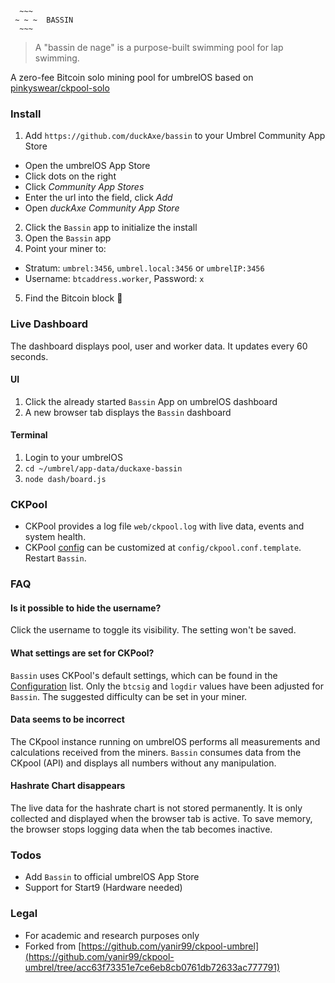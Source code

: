 ```
  ~~~
 ~ ~ ~  BASSIN
  ~~~
```

> A "bassin de nage" is a purpose-built swimming pool for lap swimming.

A zero-fee Bitcoin solo mining pool for umbrelOS based on [pinkyswear/ckpool-solo](https://hub.docker.com/r/pinkyswear/ckpool-solo)

### Install

1. Add `https://github.com/duckAxe/bassin` to your Umbrel Community App Store
  * Open the umbrelOS App Store
  * Click dots on the right
  * Click *Community App Stores*
  * Enter the url into the field, click *Add*
  * Open *duckAxe Community App Store*
2. Click the `Bassin` app to initialize the install
3. Open the `Bassin` app
4. Point your miner to:
  * Stratum: `umbrel:3456`, `umbrel.local:3456` or `umbrelIP:3456`
  * Username: `btcaddress.worker`, Password: `x`
5. Find the Bitcoin block 🎉


### Live Dashboard

The dashboard displays pool, user and worker data. It updates every 60 seconds.

#### UI

1. Click the already started `Bassin` App on umbrelOS dashboard
2. A new browser tab displays the `Bassin` dashboard

#### Terminal

1. Login to your umbrelOS
2. `cd ~/umbrel/app-data/duckaxe-bassin`
3. `node dash/board.js`


### CKPool

* CKPool provides a log file `web/ckpool.log` with live data, events and system health.
* CKPool [config](https://hub.docker.com/r/pinkyswear/ckpool-solo#confckpoolconf) can be customized at `config/ckpool.conf.template`. Restart `Bassin`.


### FAQ

#### Is it possible to hide the username?

Click the username to toggle its visibility. The setting won't be saved.

#### What settings are set for CKPool?

`Bassin` uses CKPool's default settings, which can be found in the [Configuration](https://hub.docker.com/r/pinkyswear/ckpool-solo#configuration) list. Only the `btcsig` and `logdir` values have been adjusted for `Bassin`. The suggested difficulty can be set in your miner.

#### Data seems to be incorrect

The CKpool instance running on umbrelOS performs all measurements and calculations received from the miners. `Bassin` consumes data from the CKpool (API) and displays all numbers without any manipulation.

#### Hashrate Chart disappears

The live data for the hashrate chart is not stored permanently. It is only collected and displayed when the browser tab is active. To save memory, the browser stops logging data when the tab becomes inactive.


### Todos

* Add `Bassin` to official umbrelOS App Store
* Support for Start9 (Hardware needed)


### Legal
* For academic and research purposes only
* Forked from [https://github.com/yanir99/ckpool-umbrel](https://github.com/yanir99/ckpool-umbrel/tree/acc63f73351e7ce6eb8cb0761db72633ac777791)